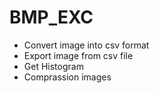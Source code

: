 # BMP_EXC
 - Convert image into csv format  
 - Export image from csv file
 - Get Histogram
 - Comprassion images
